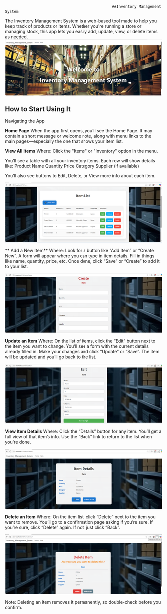                                                    ##Inventory Management System
The Inventory Management System is a web-based tool made to help you keep track of products or items. Whether you're running a store or managing stock, this app lets you easily add, update, view, or delete items as needed.
![image alt](https://github.com/Gayathri1261/Inventory-Management-System/blob/1b007491265d7386913118bc5ff1f23b91f130ae/HomePage.PNG)

**How to Start Using It**
---
Navigating the App

**Home Page**
When the app first opens, you’ll see the Home Page. It may contain a short message or welcome note, along with menu links to the main pages—especially the one that shows your item list.


**View All Items**
Where: Click the "Items" or "Inventory" option in the menu.

You’ll see a table with all your inventory items.
Each row will show details like:
Product Name
Quantity
Price
Category
Supplier (if available)

You’ll also see buttons to Edit, Delete, or View more info about each item.

![image alt](https://github.com/Gayathri1261/Inventory-Management-System/blob/main/Items%20List.PNG?raw=true)

** Add a New Item**
Where: Look for a button like “Add Item” or “Create New”.
A form will appear where you can type in item details.
Fill in things like name, quantity, price, etc.
Once done, click “Save” or “Create” to add it to your list.

![image alt](https://github.com/Gayathri1261/Inventory-Management-System/blob/main/Create.PNG?raw=true)

**Update an Item**
Where: On the list of items, click the “Edit” button next to the item you want to change.
You’ll see a form with the current details already filled in.
Make your changes and click “Update” or “Save”.
The item will be updated and you’ll go back to the list.

![image alt](https://github.com/Gayathri1261/Inventory-Management-System/blob/main/Edit.PNG?raw=true)

**View Item Details**
Where: Click the “Details” button for any item.
You’ll get a full view of that item’s info.
Use the “Back” link to return to the list when you're done.

![image alt](https://github.com/Gayathri1261/Inventory-Management-System/blob/main/Details.PNG?raw=true)

**Delete an Item**
Where: On the item list, click “Delete” next to the item you want to remove.
You’ll go to a confirmation page asking if you’re sure.
If you’re sure, click “Delete” again. If not, just click “Back”.

![image alt](https://github.com/Gayathri1261/Inventory-Management-System/blob/main/Delete.PNG?raw=true)

 Note: Deleting an item removes it permanently, so double-check before you confirm.
